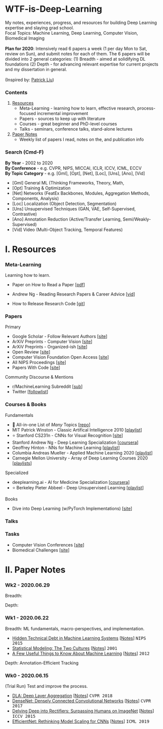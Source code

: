 # WTF-is-Deep-Learning
My notes, experiences, progress, and resources for building Deep Learning expertise and slaying grad school. \
Focal Topics: Machine Learning, Deep Learning, Computer Vision, Biomedical Imaging
<br><br>
**Plan for 2020**: Intensively read 6 papers a week (1 per day Mon to Sat, review on Sun), and submit notes for each of them. The 6 papers will be divided into 2 general categories: (1) Breadth - aimed at solidifying DL foundations (2) Depth - for advancing relevant expertise for current projects and my dissertation in general.
<br><br>
(Inspired by: [Patrick Liu](https://github.com/patrick-llgc/Learning-Deep-Learning))

### Contents
1. [Resources](#i-resources)
    * Meta-Learning - learning how to learn, effective research, process-focused incremental improvement
    * Papers - sources to keep up with literature
    * Courses - great beginner and PhD-level courses
    * Talks - seminars, conference talks, stand-alone lectures
2. [Paper Notes](#ii-paper-notes)
    - Weekly list of papers I read, notes on the, and publication info

### Search (Cmd-F)
**By Year** - 2002 to 2020 \
**By Conference** -
   e.g. CVPR, NIPS, MICCAI, ICLR, ICCV, ICML, ECCV \
**By Topic Category** -
   e.g. [Gml], [Opt], [Net], [Loc], [Uns], [Ano], [Vid]
   * [Gml] General ML (Thinking Frameworks, Theory, Math, 
   * [Opt] Training & Optimization
   * [Net] Networks (FeatEx Backbones, Modules, Aggregation Methods, Components, Analysis)
   * [Loc] Localization (Object Detection, Segmentation)
   * [Uns] Unsupervised Techniques (GAN, VAE, Self-Supervised, Contrastive)
   * [Ano] Annotation Reduction (Active/Transfer Learning, Semi/Weakly-Supervised)
   * [Vid] Video (Multi-Object Tracking, Temporal Features)

# I. Resources

### Meta-Learning 
Learning how to learn.
* Paper on How to Read a Paper [[pdf](/meta/how_to_read_a_paper.pdf)]
* Andrew Ng - Reading Research Papers & Career Advice [[vid](https://www.youtube.com/watch?v=733m6qBH-jI)]

* How to Release Research Code [[git](https://github.com/paperswithcode/releasing-research-code)]

### Papers

Primary
* Google Scholar - Follow Relevant Authors [[site](https://scholar.google.com/citations?hl=en&view_op=search_authors&mauthors=label:computer_vision)]
* ArXiV Preprints - Computer Vision [[site](https://arxiv.org/list/cs.CV/recent)]
* ArXiV Preprints - Organized-ish [[site](http://www.arxiv-sanity.com/)]
* Open Review [[site](https://openreview.net/)]
* Computer Vision Foundation Open Access [[site](http://openaccess.thecvf.com/menu.py)]
* All NIPS Proceedings [[site](https://papers.nips.cc/)]
* Papers With Code [[site](https://paperswithcode.com/)]

Community Discourse & Mentions
* r/MachineLearning Subreddit [[sub](https://www.reddit.com/r/MachineLearning/)]
* Twitter [[followlist](https://www.reddit.com/r/MachineLearning/comments/5jjzny/d_deep_learning_twitter_loop/)]

### Courses & Books

Fundamentals
* 🌟 All-in-one List of *Many* Topics [[repo](https://github.com/kmario23/deep-learning-drizzle)]
* MIT Patrick Winston - Classic Artifical Intelligence 2010 [[playlist](https://www.youtube.com/playlist?list=PLUl4u3cNGP63gFHB6xb-kVBiQHYe_4hSi)]
* ⭐ Stanford CS231n - CNNs for Visual Recognition [[site](http://cs231n.stanford.edu/)]
* Stanford Andrew Ng - Deep Learning Specialization [[coursera](https://www.coursera.org/specializations/deep-learning)]
* Geoffrey Hinton - NNs for Machine Learning [[playlist](https://www.youtube.com/watch?v=OVwEeSsSCHE&list=PLLssT5z_DsK_gyrQ_biidwvPYCRNGI3iv)]
* Columbia Andreas Mueller - Applied Machine Learning 2020 [[playlist](https://www.youtube.com/playlist?list=PL_pVmAaAnxIRnSw6wiCpSvshFyCREZmlM)]
* Carnegie Mellon University - Array of Deep Learning Courses 2020 [[playlists](https://www.youtube.com/channel/UC8hYZGEkI2dDO8scT8C5UQA/playlists)]

Specialized
* deeplearning.ai - AI for Medicine Specialization [[coursera](https://www.coursera.org/specializations/ai-for-medicine)]
* ⭐ Berkeley Pieter Abbeel - Deep Unsupervised Learning [[playlist](https://www.youtube.com/watch?v=V9Roouqfu-M&list=PLwRJQ4m4UJjPiJP3691u-qWwPGVKzSlNP)]

Books
* Dive into Deep Learning (w/PyTorch Implementations) [[site](http://d2l.ai/index.html)]


### Talks


### Tasks
* Computer Vision Conferences [[site](http://conferences.visionbib.com/Iris-Conferences.html)]
* Biomedical Challenges [[site](https://grand-challenge.org/challenges/)]

# II. Paper Notes

### Wk2 - 2020.06.29
Breadth:

Depth:

### Wk1 - 2020.06.22
Breadth: ML fundamentals, macro-perspectives, and implementation.
* [Hidden Technical Debt in Machine Learning Systems](https://papers.nips.cc/paper/5656-hidden-technical-debt-in-machine-learning-systems.pdf) [[Notes]()] <kbd>NIPS 2015</kbd>
* [Statistical Modeling: The Two Cultures](https://www.semanticscholar.org/paper/Statistical-Modeling%3A-The-Two-Cultures-Breiman/e5df6bc6da5653ad98e754b08f63326c2e52b372) [[Notes](papers/2002_stat_modeling_2cultures.md)] <kbd>2001</kbd>
* [A Few Useful Things to Know About Machine Learning](https://homes.cs.washington.edu/~pedrod/papers/cacm12.pdf) [[Notes](papers/2012_useful_things_about_ml.md)] <kbd>2012</kbd>

Depth: Annotation-Efficient Tracking

### Wk0 - 2020.06.15
(Trial Run) Test and improve the process.
* [DLA: Deep Layer Aggregation](https://arxiv.org/abs/1707.06484) [[Notes]()] <kbd>CVPR 2018</kbd>
* [DenseNet: Densely Connected Convolutional Networks](https://arxiv.org/abs/1608.06993) [[Notes](https://docs.google.com/document/d/e/2PACX-1vT41lqeRvSWQdN7Qjc55WheEVzWYINBjNuugH3VVgwXA-HRUW8zhQYBJTdVt51LU5WjI4qHT4iQpihQ/pub)] <kbd>CVPR 2017</kbd>
* [Delving Deep into Rectifiers: Surpassing Humans on ImageNet](https://arxiv.org/abs/1502.01852) [[Notes]()] <kbd>ICCV 2015</kbd>
* [EfficientNet: Rethinking Model Scaling for CNNs](https://arxiv.org/abs/1905.11946) [[Notes]()] <kbd>ICML 2019</kbd> 
